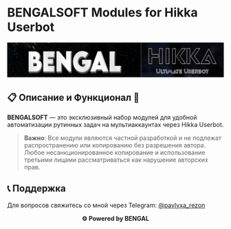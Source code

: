 # BENGALSOFT Modules for Hikka Userbot

<p align="center">
  <img src="https://raw.githubusercontent.com/BENGALX/SOFT/bengal/IMAGE/BENGALHIKKA.jpg" alt="BENGAL HIKKA" width="900"/>
</p>

## 📋 Описание и Функционал 🚀
**BENGALSOFT** — это эксклюзивный набор модулей для удобной автоматизации рутинных задач на мультиаккаунтах через Hikka Userbot.

> **Важно**: Все модули являются частной разработкой и не подлежат распространению или копированию без разрешения автора. Любое несанкционированное копирование и использование третьими лицами рассматриваться как нарушение авторских прав.

## 📞 Поддержка

Для вопросов свяжитесь со мной через Telegram: [@pavlyxa_rezon](https://t.me/pavlyxa_rezon)

<p align="center">
  <b>⚙️ Powered by BENGAL</b>
</p>

